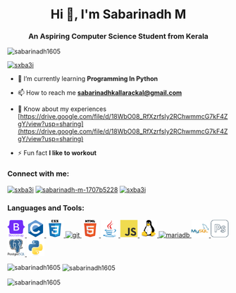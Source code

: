 <h1 align="center">Hi 👋, I'm Sabarinadh M</h1>
<h3 align="center">An Aspiring Computer Science Student from Kerala</h3>

<p align="left"> <img src="https://komarev.com/ghpvc/?username=sabarinadh1605&label=Profile%20views&color=0e75b6&style=flat" alt="sabarinadh1605" /> </p>

<p align="left"> <a href="https://twitter.com/sxba3i" target="blank"><img src="https://img.shields.io/twitter/follow/sxba3i?logo=twitter&style=for-the-badge" alt="sxba3i" /></a> </p>

- 🌱 I’m currently learning **Programming In Python**

- 📫 How to reach me **sabarinadhkallarackal@gmail.com**

- 📄 Know about my experiences [https://drive.google.com/file/d/18WbO08_RfXzrfsIy2RChwmmcG7kF4ZgY/view?usp=sharing](https://drive.google.com/file/d/18WbO08_RfXzrfsIy2RChwmmcG7kF4ZgY/view?usp=sharing)

- ⚡ Fun fact **I like to workout**

<h3 align="left">Connect with me:</h3>
<p align="left">
<a href="https://twitter.com/sxba3i" target="blank"><img align="center" src="https://raw.githubusercontent.com/rahuldkjain/github-profile-readme-generator/master/src/images/icons/Social/twitter.svg" alt="sxba3i" height="30" width="40" /></a>
<a href="https://linkedin.com/in/sabarinadh-m-1707b5228" target="blank"><img align="center" src="https://raw.githubusercontent.com/rahuldkjain/github-profile-readme-generator/master/src/images/icons/Social/linked-in-alt.svg" alt="sabarinadh-m-1707b5228" height="30" width="40" /></a>
<a href="https://instagram.com/sxba3i" target="blank"><img align="center" src="https://raw.githubusercontent.com/rahuldkjain/github-profile-readme-generator/master/src/images/icons/Social/instagram.svg" alt="sxba3i" height="30" width="40" /></a>
</p>

<h3 align="left">Languages and Tools:</h3>
<p align="left"> <a href="https://getbootstrap.com" target="_blank" rel="noreferrer"> <img src="https://raw.githubusercontent.com/devicons/devicon/master/icons/bootstrap/bootstrap-plain-wordmark.svg" alt="bootstrap" width="40" height="40"/> </a> <a href="https://www.cprogramming.com/" target="_blank" rel="noreferrer"> <img src="https://raw.githubusercontent.com/devicons/devicon/master/icons/c/c-original.svg" alt="c" width="40" height="40"/> </a> <a href="https://www.w3schools.com/css/" target="_blank" rel="noreferrer"> <img src="https://raw.githubusercontent.com/devicons/devicon/master/icons/css3/css3-original-wordmark.svg" alt="css3" width="40" height="40"/> </a> <a href="https://git-scm.com/" target="_blank" rel="noreferrer"> <img src="https://www.vectorlogo.zone/logos/git-scm/git-scm-icon.svg" alt="git" width="40" height="40"/> </a> <a href="https://www.w3.org/html/" target="_blank" rel="noreferrer"> <img src="https://raw.githubusercontent.com/devicons/devicon/master/icons/html5/html5-original-wordmark.svg" alt="html5" width="40" height="40"/> </a> <a href="https://www.java.com" target="_blank" rel="noreferrer"> <img src="https://raw.githubusercontent.com/devicons/devicon/master/icons/java/java-original.svg" alt="java" width="40" height="40"/> </a> <a href="https://developer.mozilla.org/en-US/docs/Web/JavaScript" target="_blank" rel="noreferrer"> <img src="https://raw.githubusercontent.com/devicons/devicon/master/icons/javascript/javascript-original.svg" alt="javascript" width="40" height="40"/> </a> <a href="https://www.linux.org/" target="_blank" rel="noreferrer"> <img src="https://raw.githubusercontent.com/devicons/devicon/master/icons/linux/linux-original.svg" alt="linux" width="40" height="40"/> </a> <a href="https://mariadb.org/" target="_blank" rel="noreferrer"> <img src="https://www.vectorlogo.zone/logos/mariadb/mariadb-icon.svg" alt="mariadb" width="40" height="40"/> </a> <a href="https://www.mysql.com/" target="_blank" rel="noreferrer"> <img src="https://raw.githubusercontent.com/devicons/devicon/master/icons/mysql/mysql-original-wordmark.svg" alt="mysql" width="40" height="40"/> </a> <a href="https://www.photoshop.com/en" target="_blank" rel="noreferrer"> <img src="https://raw.githubusercontent.com/devicons/devicon/master/icons/photoshop/photoshop-line.svg" alt="photoshop" width="40" height="40"/> </a> <a href="https://www.postgresql.org" target="_blank" rel="noreferrer"> <img src="https://raw.githubusercontent.com/devicons/devicon/master/icons/postgresql/postgresql-original-wordmark.svg" alt="postgresql" width="40" height="40"/> </a> <a href="https://www.python.org" target="_blank" rel="noreferrer"> <img src="https://raw.githubusercontent.com/devicons/devicon/master/icons/python/python-original.svg" alt="python" width="40" height="40"/> </a> </p>

<p><img align="left" src="https://github-readme-stats.vercel.app/api/top-langs?username=sabarinadh1605&show_icons=true&locale=en&layout=compact" alt="sabarinadh1605" /></p>

<p>&nbsp;<img align="center" src="https://github-readme-stats.vercel.app/api?username=sabarinadh1605&show_icons=true&locale=en" alt="sabarinadh1605" /></p>

<p><img align="center" src="https://github-readme-streak-stats.herokuapp.com/?user=sabarinadh1605&" alt="sabarinadh1605" /></p>

